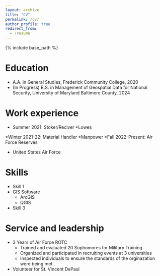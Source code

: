 ```yaml
---
layout: archive
title: "CV"
permalink: /cv/
author_profile: true
redirect_from:
  - /resume
---
```


{% include base_path %}

Education
======
* A.A. in General Studies, Frederick Community College, 2020
* (In Progress) B.S. in Management of Geospatial Data for National Security, University of Maryland Baltimore County, 2024


Work experience
======
* Summer 2021: Stoker/Reciver
  *Lowes
  
*Winter 2021-22: Material Handler
  *Manpower
*Fall 2022-Present: Air Force Reserves
  * United States Air Force
  
Skills
======
* Skill 1
* GIS Software
  * ArcGIS
  * QGIS
* Skill 3


Service and leadership
======
* 3 Years of Air Force ROTC
  * Trained and evaluated 20 Sophomores for Military Training
  * Organized and participated in recruiting events at 3 universities
  * Inspected individuals to ensure the standards of the orginazation were being met
* Volunteer for St. Vincent DePaul
